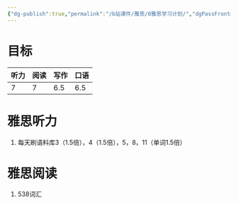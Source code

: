 ```yaml
---
{"dg-publish":true,"permalink":"/b站课件/雅思/0雅思学习计划/","dgPassFrontmatter":true}
---
```


# 目标
| 听力  | 阅读  | 写作  | 口语  |
| --- | --- | --- | --- |
| 7   | 7   | 6.5 | 6.5 |
# 雅思听力
1. 每天刷语料库3（1.5倍），4（1.5倍），5，8，11（单词1.5倍）
# 雅思阅读
1. 538词汇

